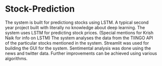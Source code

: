 # Stock-Prediction
The system is built for predictiong stocks using LSTM. A typical second year project built with literally no knowledge about deep learning. 
The system uses LSTM  for predicting stock prices. (Special mentions for Krish Naik for info on LSTM)
The system analyses the data from the TIINGO API of the particular stocks mentioned in the system.
Streamlit was used for building the GUI for the system.
Sentimental analysis was done using the news and twitter data.
Further improvements can be achieved using various algorithms.
